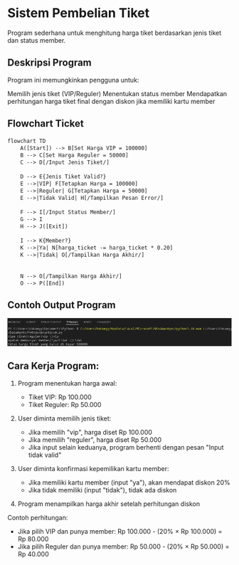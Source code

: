 # Sistem Pembelian Tiket
Program sederhana untuk menghitung harga tiket berdasarkan jenis tiket dan status member.

## Deskripsi Program
Program ini memungkinkan pengguna untuk:

Memilih jenis tiket (VIP/Reguler)
Menentukan status member
Mendapatkan perhitungan harga tiket final dengan diskon jika memiliki kartu member

## Flowchart Ticket
````mermaid
flowchart TD
    A([Start]) --> B[Set Harga VIP = 100000]
    B --> C[Set Harga Reguler = 50000]
    C --> D[/Input Jenis Tiket/]
    
    D --> E{Jenis Tiket Valid?}
    E -->|VIP| F[Tetapkan Harga = 100000]
    E -->|Reguler| G[Tetapkan Harga = 50000]
    E -->|Tidak Valid| H[/Tampilkan Pesan Error/]
    
    F --> I[/Input Status Member/]
    G --> I
    H --> J([Exit])
    
    I --> K{Member?}
    K -->|Ya| N[harga_ticket -= harga_ticket * 0.20]
    K -->|Tidak| O[/Tampilkan Harga Akhir/]
    
    
    N --> O[/Tampilkan Harga Akhir/]
    O --> P([End])

````

## Contoh Output Program

![Output](outputticket.png)


## Cara Kerja Program:

1. Program menentukan harga awal:
   - Tiket VIP: Rp 100.000
   - Tiket Reguler: Rp 50.000

2. User diminta memilih jenis tiket:
   - Jika memilih "vip", harga diset Rp 100.000
   - Jika memilih "reguler", harga diset Rp 50.000
   - Jika input selain keduanya, program berhenti dengan pesan "Input tidak valid"

3. User diminta konfirmasi kepemilikan kartu member:
   - Jika memiliki kartu member (input "ya"), akan mendapat diskon 20%
   - Jika tidak memiliki (input "tidak"), tidak ada diskon

4. Program menampilkan harga akhir setelah perhitungan diskon

Contoh perhitungan:
- Jika pilih VIP dan punya member:
  Rp 100.000 - (20% × Rp 100.000) = Rp 80.000
- Jika pilih Reguler dan punya member:
  Rp 50.000 - (20% × Rp 50.000) = Rp 40.000
